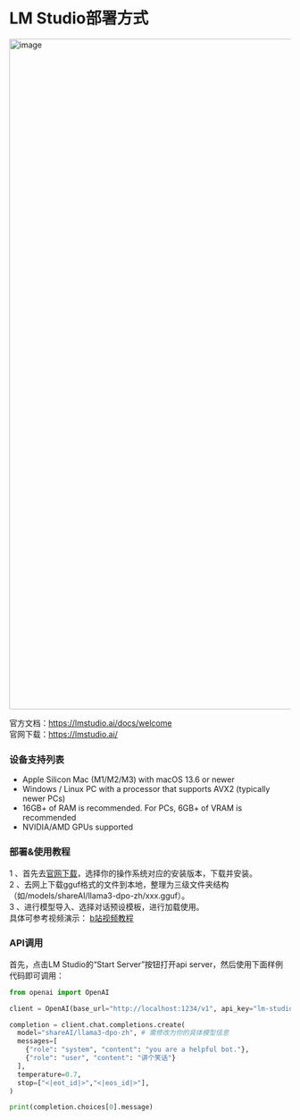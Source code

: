 # LM Studio部署方式
<img width="1200" alt="image" src="https://github.com/CrazyBoyM/llama3-Chinese-chat/assets/35400185/7c692073-2103-41fa-b9aa-c4254a66ada0">

官方文档：https://lmstudio.ai/docs/welcome  
官网下载：https://lmstudio.ai/
### 设备支持列表
- Apple Silicon Mac (M1/M2/M3) with macOS 13.6 or newer
- Windows / Linux PC with a processor that supports AVX2 (typically newer PCs)
- 16GB+ of RAM is recommended. For PCs, 6GB+ of VRAM is recommended
- NVIDIA/AMD GPUs supported

### 部署&使用教程
1 、首先去[官网下载](https://lmstudio.ai/)，选择你的操作系统对应的安装版本，下载并安装。  
2 、去网上下载gguf格式的文件到本地，整理为三级文件夹结构 （如/models/shareAI/llama3-dpo-zh/xxx.gguf）。  
3 、进行模型导入、选择对话预设模板，进行加载使用。  
具体可参考视频演示： [b站视频教程](https://www.bilibili.com/video/BV1nt421g79T)

### API调用
首先，点击LM Studio的“Start Server”按钮打开api server，然后使用下面样例代码即可调用：
```python
from openai import OpenAI

client = OpenAI(base_url="http://localhost:1234/v1", api_key="lm-studio")

completion = client.chat.completions.create(
  model="shareAI/llama3-dpo-zh", # 需修改为你的具体模型信息
  messages=[
    {"role": "system", "content": "you are a helpful bot."},
    {"role": "user", "content": "讲个笑话"}
  ],
  temperature=0.7,
  stop=["<|eot_id|>","<|eos_id|>"],
)

print(completion.choices[0].message)
```
